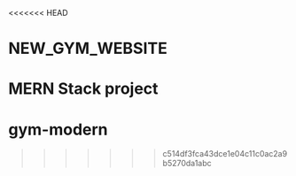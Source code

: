 <<<<<<< HEAD
# NEW_GYM_WEBSITE
MERN Stack project
=======
# gym-modern
>>>>>>> c514df3fca43dce1e04c11c0ac2a9b5270da1abc

